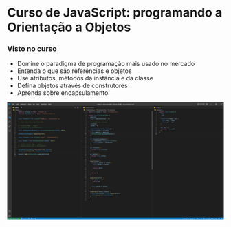 # Curso de JavaScript: programando a Orientação a Objetos

### Visto no curso
<ul>
<li>Domine o paradigma de programação mais usado no mercado</li>
<li>Entenda  o que são referências e objetos</li>
<li>Use atributos, métodos da instância e da classe</li>
<li>Defina objetos através de construtores</li>
<li>Aprenda sobre encapsulamento</li>
</ul>

<img src="preview.png" />